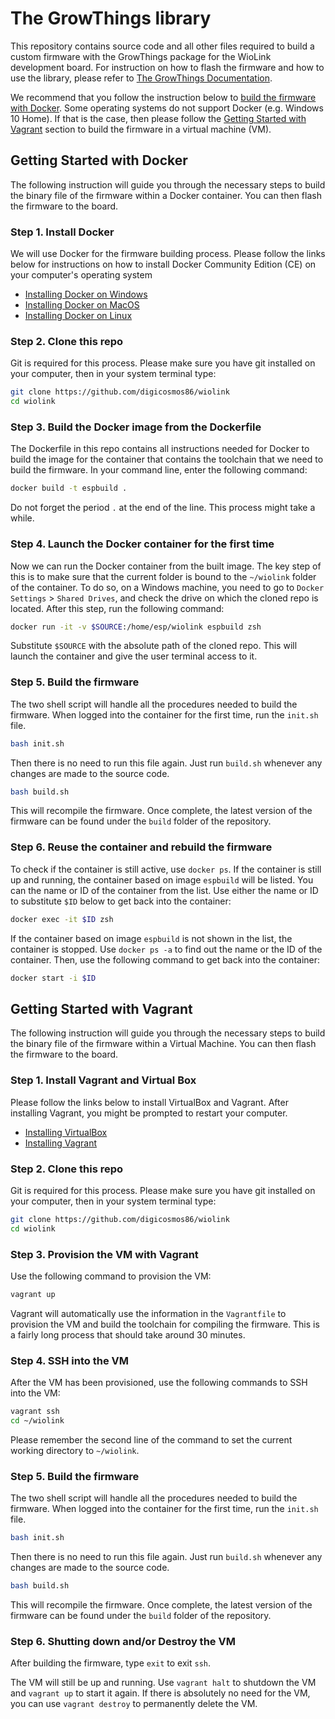 # The GrowThings library

This repository contains source code and all other files required to build a custom firmware with the GrowThings package for the WioLink development board. For instruction on how to flash the firmware and how to use the library, please refer to [The GrowThings Documentation](http://growthings.readthedocs.io).

We recommend that you follow the instruction below to [build the firmware with Docker](#Getting-Started-with-Docker). Some operating systems do not support Docker (e.g. Windows 10 Home). If that is the case, then please follow the [Getting Started with Vagrant](#Getting-Started-with-Vagrant) section to build the firmware in a virtual machine (VM).

## Getting Started with Docker

The following instruction will guide you through the necessary steps to build the binary file of the firmware within a Docker container. You can then flash the firmware to the board.

### Step 1. Install Docker

We will use Docker for the firmware building process. Please follow the links below for instructions on how to install Docker Community Edition (CE) on your computer's operating system

* [Installing Docker on Windows](https://docs.docker.com/docker-for-windows/install/)
* [Installing Docker on MacOS](https://docs.docker.com/docker-for-mac/install/)
* [Installing Docker on Linux](https://docs.docker.com/install/linux/docker-ce/ubuntu/)

### Step 2. Clone this repo

Git is required for this process. Please make sure you have git installed on your computer, then in your system terminal type:

``` bash
git clone https://github.com/digicosmos86/wiolink
cd wiolink
```

### Step 3. Build the Docker image from the Dockerfile

The Dockerfile in this repo contains all instructions needed for Docker to build the image for the container that contains the toolchain that we need to build the firmware. In your command line, enter the following command:

``` bash
docker build -t espbuild .
```

Do not forget the period `.` at the end of the line. This process might take a while.

### Step 4. Launch the Docker container for the first time

Now we can run the Docker container from the built image. The key step of this is to make sure that the current folder is bound to the `~/wiolink` folder of the container. To do so, on a Windows machine, you need to go to `Docker Settings` > `Shared Drives`, and check the drive on which the cloned repo is located. After this step, run the following command:

``` bash
docker run -it -v $SOURCE:/home/esp/wiolink espbuild zsh
```

Substitute `$SOURCE` with the absolute path of the cloned repo. This will launch the container and give the user terminal access to it.

### Step 5. Build the firmware

The two shell script will handle all the procedures needed to build the firmware. When logged into the container for the first time, run the `init.sh` file.

``` bash
bash init.sh
```

Then there is no need to run this file again. Just run `build.sh` whenever any changes are made to the source code.

``` bash
bash build.sh
```

This will recompile the firmware. Once complete, the latest version of the firmware can be found under the `build` folder of the repository.

### Step 6. Reuse the container and rebuild the firmware

To check if the container is still active, use `docker ps`. If the container is still up and running, the container based on image `espbuild` will be listed. You can the name or ID of the container from the list. Use either the name or ID to substitute `$ID` below to get back into the container:

``` bash
docker exec -it $ID zsh
```

If the container based on image `espbuild` is not shown in the list, the container is stopped. Use `docker ps -a` to find out the name or the ID of the container. Then, use the following command to get back into the container:

``` bash
docker start -i $ID
```

## Getting Started with Vagrant

The following instruction will guide you through the necessary steps to build the binary file of the firmware within a Virtual Machine. You can then flash the firmware to the board.

### Step 1. Install Vagrant and Virtual Box

Please follow the links below to install VirtualBox and Vagrant. After installing Vagrant, you might be prompted to restart your computer.

* [Installing VirtualBox](https://www.virtualbox.org/)
* [Installing Vagrant](https://www.vagrantup.com/downloads.html)

### Step 2. Clone this repo

Git is required for this process. Please make sure you have git installed on your computer, then in your system terminal type:

``` bash
git clone https://github.com/digicosmos86/wiolink
cd wiolink
```

### Step 3. Provision the VM with Vagrant

Use the following command to provision the VM:

``` bash
vagrant up
```

Vagrant will automatically use the information in the `Vagrantfile` to provision the VM and build the toolchain for compiling the firmware. This is a fairly long process that should take around 30 minutes.

### Step 4. SSH into the VM

After the VM has been provisioned, use the following commands to SSH into the VM:

``` bash
vagrant ssh
cd ~/wiolink
```

Please remember the second line of the command to set the current working directory to `~/wiolink`.

### Step 5. Build the firmware

The two shell script will handle all the procedures needed to build the firmware. When logged into the container for the first time, run the `init.sh` file.

``` bash
bash init.sh
```

Then there is no need to run this file again. Just run `build.sh` whenever any changes are made to the source code.

``` bash
bash build.sh
```

This will recompile the firmware. Once complete, the latest version of the firmware can be found under the `build` folder of the repository.

### Step 6. Shutting down and/or Destroy the VM

After building the firmware, type `exit` to exit `ssh`.

The VM will still be up and running. Use `vagrant halt` to shutdown the VM and `vagrant up` to start it again. If there is absolutely no need for the VM, you can use `vagrant destroy` to permanently delete the VM.